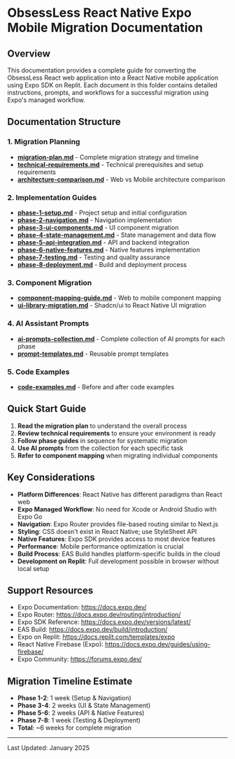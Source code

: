 # ObsessLess React Native Expo Mobile Migration Documentation

## Overview
This documentation provides a complete guide for converting the ObsessLess React web application into a React Native mobile application using Expo SDK on Replit. Each document in this folder contains detailed instructions, prompts, and workflows for a successful migration using Expo's managed workflow.

## Documentation Structure

### 1. Migration Planning
- **[migration-plan.md](./migration-plan.md)** - Complete migration strategy and timeline
- **[technical-requirements.md](./technical-requirements.md)** - Technical prerequisites and setup requirements
- **[architecture-comparison.md](./architecture-comparison.md)** - Web vs Mobile architecture comparison

### 2. Implementation Guides
- **[phase-1-setup.md](./phase-1-setup.md)** - Project setup and initial configuration
- **[phase-2-navigation.md](./phase-2-navigation.md)** - Navigation implementation
- **[phase-3-ui-components.md](./phase-3-ui-components.md)** - UI component migration
- **[phase-4-state-management.md](./phase-4-state-management.md)** - State management and data flow
- **[phase-5-api-integration.md](./phase-5-api-integration.md)** - API and backend integration
- **[phase-6-native-features.md](./phase-6-native-features.md)** - Native features implementation
- **[phase-7-testing.md](./phase-7-testing.md)** - Testing and quality assurance
- **[phase-8-deployment.md](./phase-8-deployment.md)** - Build and deployment process

### 3. Component Migration
- **[component-mapping-guide.md](./component-mapping-guide.md)** - Web to mobile component mapping
- **[ui-library-migration.md](./ui-library-migration.md)** - Shadcn/ui to React Native UI migration

### 4. AI Assistant Prompts
- **[ai-prompts-collection.md](./ai-prompts-collection.md)** - Complete collection of AI prompts for each phase
- **[prompt-templates.md](./prompt-templates.md)** - Reusable prompt templates

### 5. Code Examples
- **[code-examples.md](./code-examples.md)** - Before and after code examples

## Quick Start Guide

1. **Read the migration plan** to understand the overall process
2. **Review technical requirements** to ensure your environment is ready
3. **Follow phase guides** in sequence for systematic migration
4. **Use AI prompts** from the collection for each specific task
5. **Refer to component mapping** when migrating individual components

## Key Considerations

- **Platform Differences**: React Native has different paradigms than React web
- **Expo Managed Workflow**: No need for Xcode or Android Studio with Expo Go
- **Navigation**: Expo Router provides file-based routing similar to Next.js
- **Styling**: CSS doesn't exist in React Native; use StyleSheet API
- **Native Features**: Expo SDK provides access to most device features
- **Performance**: Mobile performance optimization is crucial
- **Build Process**: EAS Build handles platform-specific builds in the cloud
- **Development on Replit**: Full development possible in browser without local setup

## Support Resources

- Expo Documentation: https://docs.expo.dev/
- Expo Router: https://docs.expo.dev/routing/introduction/
- Expo SDK Reference: https://docs.expo.dev/versions/latest/
- EAS Build: https://docs.expo.dev/build/introduction/
- Expo on Replit: https://docs.replit.com/templates/expo
- React Native Firebase (Expo): https://docs.expo.dev/guides/using-firebase/
- Expo Community: https://forums.expo.dev/

## Migration Timeline Estimate

- **Phase 1-2**: 1 week (Setup & Navigation)
- **Phase 3-4**: 2 weeks (UI & State Management)
- **Phase 5-6**: 2 weeks (API & Native Features)
- **Phase 7-8**: 1 week (Testing & Deployment)
- **Total**: ~6 weeks for complete migration

---
Last Updated: January 2025